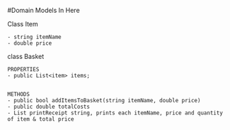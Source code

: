 #Domain Models In Here

Class Item

	- string itemName
	- double price


class Basket

	PROPERTIES
	- public List<item> items;


	METHODS
	- public bool addItemsToBasket(string itemName, double price)
	- public double totalCosts
	- List printReceipt string, prints each itemName, price and quantity of item & total price
	